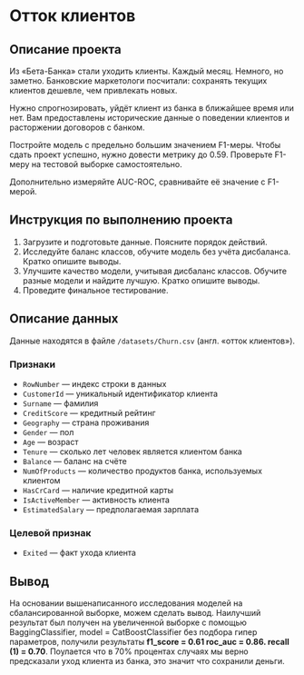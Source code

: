 # Отток клиентов
## Описание проекта
Из «Бета-Банка» стали уходить клиенты. Каждый месяц. Немного, но заметно. Банковские маркетологи посчитали: 
сохранять текущих клиентов дешевле, чем привлекать новых.

Нужно спрогнозировать, уйдёт клиент из банка в ближайшее время или нет. Вам предоставлены исторические данные о 
поведении клиентов и расторжении договоров с банком. 

Постройте модель с предельно большим значением F1-меры. Чтобы сдать проект успешно, нужно довести метрику до 0.59.
Проверьте F1-меру на тестовой выборке самостоятельно.

Дополнительно измеряйте AUC-ROC, сравнивайте её значение с F1-мерой.
## Инструкция по выполнению проекта
1. Загрузите и подготовьте данные. Поясните порядок действий.
2. Исследуйте баланс классов, обучите модель без учёта дисбаланса. Кратко опишите выводы.
3. Улучшите качество модели, учитывая дисбаланс классов. Обучите разные модели и найдите лучшую. Кратко опишите выводы.
4. Проведите финальное тестирование.
## Описание данных
Данные находятся в файле `/datasets/Churn.csv` (англ. «отток клиентов»).
### Признаки
* `RowNumber` — индекс строки в данных
* `CustomerId` — уникальный идентификатор клиента
* `Surname` — фамилия
* `CreditScore` — кредитный рейтинг
* `Geography` — страна проживания
* `Gender` — пол
* `Age` — возраст
* `Tenure` — сколько лет человек является клиентом банка
* `Balance` — баланс на счёте
* `NumOfProducts` — количество продуктов банка, используемых клиентом
* `HasCrCard` — наличие кредитной карты
* `IsActiveMember` — активность клиента
* `EstimatedSalary` — предполагаемая зарплата
### Целевой признак
* `Exited` — факт ухода клиента


## Вывод
На основании вышенаписанного исследования моделей на сбалансированной выборке, можем сделать вывод.
Наилучший результат был получен на увеличенной выборке с помощью BaggingClassifier, model = CatBoostClassifier
без подбора гипер параметров, получили результаты **f1_score = 0.61 roc_auc = 0.86.
recall (1) = 0.70**. 
Поулается что в 70% процентах случаях мы верно предсказали уход клиента из банка, это значит что сохранили деньги.